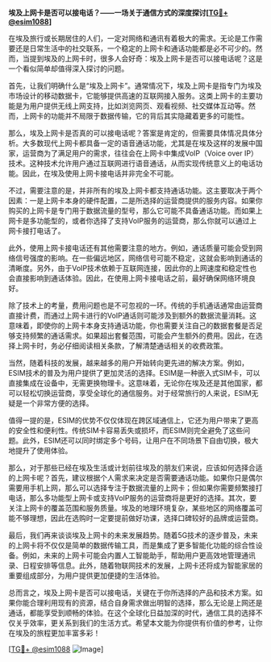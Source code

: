 **埃及上网卡是否可以接电话？——一场关于通信方式的深度探讨[[TG💪+ @esim1088](https://t.me/s/esim1088)]**

在埃及旅行或长期居住的人们，一定对网络和通讯有着极大的需求。无论是工作需要还是日常生活中的社交联系，一个稳定的上网卡和通话功能都是必不可少的。然而，当提到埃及的上网卡时，很多人会好奇：埃及上网卡是否可以接电话呢？这是一个看似简单却值得深入探讨的问题。

首先，让我们明确什么是“埃及上网卡”。通常情况下，埃及上网卡是指专门为埃及市场设计的移动数据卡，它能够提供高速的互联网接入服务。这类上网卡的主要功能是为用户提供无线上网支持，比如浏览网页、观看视频、社交媒体互动等。然而，上网卡的功能并不局限于数据传输，它的背后其实隐藏着更多的可能性。

那么，埃及上网卡是否真的可以接电话呢？答案是肯定的，但需要具体情况具体分析。大多数现代上网卡都具备一定的语音通话功能，尤其是在埃及这样的发展中国家，运营商为了满足用户的需求，往往会在上网卡中集成VoIP（Voice over IP）技术。这种技术允许用户通过互联网进行语音通话，从而实现传统意义上的电话功能。因此，在埃及使用上网卡接电话并非完全不可能。

不过，需要注意的是，并非所有的埃及上网卡都支持通话功能。这主要取决于两个因素：一是上网卡本身的硬件配置，二是所选择的运营商提供的服务内容。如果你购买的上网卡是专门用于数据流量的型号，那么它可能不具备通话功能。而如果上网卡是多功能型的，或者你选择了支持VoIP服务的运营商，那么你就可以通过上网卡接打电话了。

此外，使用上网卡接电话还有其他需要注意的地方。例如，通话质量可能会受到网络信号强度的影响。在一些偏远地区，网络信号可能不稳定，这就会影响到通话的清晰度。另外，由于VoIP技术依赖于互联网连接，因此你的上网速度和稳定性也会直接影响到通话体验。因此，在使用上网卡接电话之前，最好确保网络环境良好。

除了技术上的考量，费用问题也是不可忽视的一环。传统的手机通话通常由运营商直接计费，而通过上网卡进行的VoIP通话则可能涉及到额外的数据流量消耗。这意味着，即使你的上网卡本身支持通话功能，你也需要关注自己的数据套餐是否足够支持频繁的通话需求。如果超出套餐范围，可能会产生额外的费用。因此，在选择上网卡时，务必仔细阅读相关条款，了解清楚通话相关的收费政策。

当然，随着科技的发展，越来越多的用户开始转向更先进的解决方案。例如，ESIM技术的普及为用户提供了更加灵活的选择。ESIM是一种嵌入式SIM卡，可以直接集成在设备中，无需更换物理卡。这意味着，无论你在埃及还是其他国家，都可以轻松切换运营商，享受全球化的通信服务。对于经常旅行的人来说，ESIM无疑是一个非常方便的选择。

值得一提的是，ESIM的优势不仅仅体现在跨区域通信上，它还为用户带来了更高的安全性和便利性。传统SIM卡容易丢失或损坏，而ESIM则完全避免了这些问题。此外，ESIM还可以同时绑定多个号码，让用户在不同场景下自由切换，极大地提升了使用体验。

那么，对于那些已经在埃及生活或计划前往埃及的朋友们来说，应该如何选择合适的上网卡呢？首先，建议根据个人需求来决定是否需要通话功能。如果你只是偶尔需要用手机上网，那么可以选择专注于数据流量的上网卡；但如果你需要频繁接打电话，那么多功能型上网卡或支持VoIP服务的运营商将是更好的选择。其次，要关注上网卡的覆盖范围和服务质量。埃及的地理环境复杂，某些地区的网络覆盖可能不够理想，因此在选购时一定要提前做好功课，选择口碑较好的品牌或运营商。

最后，我们再来谈谈埃及上网卡的未来发展趋势。随着5G技术的逐步普及，未来的上网卡将不仅仅是简单的数据传输工具，而是集成了更多智能化功能的综合性设备。例如，未来的上网卡可能会内置人工智能助手，帮助用户更高效地管理通讯录、日程安排等信息。此外，随着物联网技术的发展，上网卡还将成为智能家居的重要组成部分，为用户提供更加便捷的生活体验。

总而言之，埃及上网卡是否可以接电话，关键在于你所选择的产品和技术方案。如果你能合理利用现有的资源，结合自身需求做出明智的选择，那么无论是上网还是通话，都能享受到顺畅的体验。在这个全球化日益加深的时代，通信工具的选择不仅关乎效率，更关系到我们的生活方式。希望本文能为你提供有价值的参考，让你在埃及的旅程更加丰富多彩！

[[TG💪+ @esim1088](https://t.me/s/esim1088) ![Image](https://i.postimg.cc/4NQfJmqS/Snipaste-2025-05-13-00-14-12.png)]